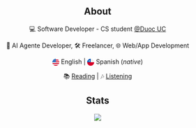 <h2 align="center"> About </h2>
    

<p align="center">
💻 Software Developer - CS student
<a href="https://www.duoc.cl/escuela/informatica-telecomunicaciones/" target="_blank">@Duoc UC</a>
</p>

<p align="center">
🤖 AI Agente Developer, 🛠️ Freelancer, 🌐 Web/App Development
</p>

<p align="center">
<picture><img height=16 align="center" src="./icons/us.svg" alt="US flag"/></picture> English |
<picture><img width=16 align="center" src="./icons/cl.svg" alt="CL flag" /></picture> Spanish (<i>native</i>)
</p>

<p align="center">
📚 <a href="https://www.goodreads.com/user/show/168644258-walter" target="_blank">Reading</a> |
🎶 <a href="http://last.fm/user/Bltr1/">Listening </a>
</p>

<h2 align="center">Stats</h2>
<div align="center">
  <a href="https://git.io/streak-stats">
    <img 
      src="https://streak-stats.demolab.com?user=1toe&theme=catppuccin-mocha&hide_border=true&border_radius=10&locale=es&mode=weekly&date_format=j%2Fn%5B%2FY%5D&hide_total_contributions=true&currStreakNum=a6e3a1&ring=a6e3a1&fire=f38ba8&currStreakLabel=cba6f7&sideLabels=89b4fa&sideNums=94e2d5&dates=bac2de"
      media="(prefers-color-scheme: dark)"
    />
  </a>
</div>
<!---
<h2 align="center">🛠️ Tech Stack</h2>
<link rel="stylesheet" href="https://cdn.jsdelivr.net/gh/devicons/devicon@latest/devicon.min.css">
-->

<!---
<table align="center">
    <thead>
        <tr>
            <th align="right">Category</th>
            <th align="center">Proficient</th>
            <th align="center">Have worked with</th>
        </tr>
    </thead>
    <tbody>
        <tr>
            <td align="right"><strong>Languages</strong></td>
            <td align="center">
                <img alt="Python" title="Python" height="32" src="./icons/python.svg" />
                <img alt="JavaScript" title="JavaScript" height="32" src="./icons/javascript.svg" />
                <img alt="Java" title="Java" height="32" src="./icons/java.svg" />
                <img alt="AdonisJS" title="AdonisJS" height="32" src="https://cdn.jsdelivr.net/gh/devicons/devicon@latest/icons/adonisjs/adonisjs-original.svg" />
            </td>
            <td align="center">
                <img alt="PHP" title="PHP" height="32" src="./icons/php.svg" />
            </td>
        </tr>
        <tr>
            <td align="right"><strong>Databases</strong></td>
            <td align="center">
                <img alt="SQLite" title="SQLite" height="32" src="./icons/sqlite.svg" />
                <img alt="PostgreSQL" title="PostgreSQL" height="32" src="./icons/postgresql.svg" />
            </td>
            <td align="center">
                <img alt="Oracle" title="Oracle" height="32" src="./icons/oracle.svg" />
                <img alt="SQLite" title="SQLite" height="32" src="./icons/sqlite.svg" />
                <img alt="PostgreSQL" title="PostgreSQL" height="32" src="./icons/postgresql.svg" />
            </td>
        </tr>
        <tr>
            <td align="right"><strong>Style</strong></td>
            <td align="center">
                <img alt="CSS3" title="CSS3" height="32" src="./icons/css3.svg" />
                <img alt="Sass" title="Sass" height="32" src="./icons/sass.svg" />
            </td>
            <td align="center">
                <img alt="Tailwind CSS" title="Tailwind CSS" height="32" src="./icons/tailwindcss.svg" />
                <img alt="Bootstrap" title="Bootstrap" height="32" src="./icons/bootstrap.svg" />
            </td>
        </tr>
        <tr>
            <td align="right"><strong>Frontend</strong></td>
            <td align="center">
                <img alt="Angular" title="Angular" height="32" src="./icons/angular.svg" />
                <img alt="React" title="React" height="32" src="./icons/react.svg" />
                <img alt="Ionic" title="Ionic" height="32" src="./icons/ionic.svg" />
            </td>
            <td align="center">
                <img alt="Vue.js" title="Vue.js" height="32" src="./icons/vuedotjs.svg" />
                <img alt="Svelte" title="Svelte" height="32" src="./icons/svelte.svg" />
            </td>
        </tr>
        <tr>
            <td align="right"><strong>Backend</strong></td>
            <td align="center">
                <img alt="Flask" title="Flask" height="32" src="./icons/flask.svg" />
                <img alt="Spring Boot" title="Spring Boot" height="32" src="./icons/springboot.svg" />
            </td>
            <td align="center">
                <img alt="Django" title="Django" height="32" src="./icons/django.svg" />
                <img alt="Ruby on Rails" title="Ruby on Rails" height="32" src="./icons/rubyonrails.svg" />
            </td>
        </tr>
        <tr>
            <td align="right"><strong>Source Control</strong></td>
            <td align="center">
                <img alt="Git" title="Git" height="32" src="./icons/git.svg" />
                <img alt="GitKraken" title="GitKraken" height="32" src="./icons/gitkraken.svg" />
                <img alt="GitHub" title="GitHub" height="32" src="./icons/github.svg" />
            </td>
            <td align="center">
                <img alt="GitLab" title="GitLab" height="32" src="./icons/gitlab.svg" />
                <img alt="Subversion" title="Subversion" height="32" src="./icons/subversion.svg" />
            </td>
        </tr>
        <tr>
            <td align="right"><strong>Markup</strong></td>
            <td align="center">
                <img alt="HTML5" title="HTML5" height="32" src="./icons/html5.svg" />
                <img alt="Markdown" title="Markdown" height="32" src="./icons/markdown.svg" />
                <img alt="Typst" title="Typst" height="32" src="./icons/typst.svg" />
            </td>
            <td align="center">
                <img alt="LaTeX" title="LaTeX" height="32" src="./icons/latex.svg" />
            </td>
        </tr>
        <tr>
            <td align="right"><strong>Engines</strong></td>
            <td align="center">
                <img alt="Godot" title="Godot" height="32" src="./icons/godot.svg" />
                <img alt="Gamemaker" title="Gamemaker" height="32" src="./icons/gamemaker.svg" />
            </td>
            <td align="center">
                <img alt="Unity" title="Unity" height="32" src="./icons/unity.svg" />
            </td>
        </tr>
    </tbody>
</table>
-->
<br/>
<br/>
</div>

